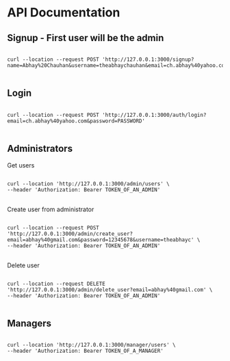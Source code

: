 

<h1>API Documentation</h1>

<h2>Signup - First user will be the admin</h2>
<pre>
<code>
curl --location --request POST 'http://127.0.0.1:3000/signup?name=Abhay%20Chauhan&amp;username=theabhaychauhan&amp;email=ch.abhay%40yahoo.com&amp;password=PASSWORD'
</code>
</pre>

<h2>Login</h2>
<pre>
<code>
curl --location --request POST 'http://127.0.0.1:3000/auth/login?email=ch.abhay%40yahoo.com&amp;password=PASSWORD'
</code>
</pre>

<h2>Administrators</h2>
<p class="important">Get users</p>
<pre>
<code>
curl --location 'http://127.0.0.1:3000/admin/users' \
--header 'Authorization: Bearer TOKEN_OF_AN_ADMIN'
</code>
</pre>

<p class="important">Create user from administrator</p>
<pre>
<code>
curl --location --request POST 'http://127.0.0.1:3000/admin/create_user?email=abhay%40gmail.com&amp;password=12345678&amp;username=theabhayc' \
--header 'Authorization: Bearer TOKEN_OF_AN_ADMIN'
</code>
</pre>

<p class="important">Delete user</p>
<pre>
<code>
curl --location --request DELETE 'http://127.0.0.1:3000/admin/delete_user?email=abhay%40gmail.com' \
--header 'Authorization: Bearer TOKEN_OF_AN_ADMIN'
</code>
</pre>

<h2>Managers</h2>
<pre>
<code>
curl --location 'http://127.0.0.1:3000/manager/users' \
--header 'Authorization: Bearer TOKEN_OF_A_MANAGER'
</code>
</pre>

</body>
</html>
